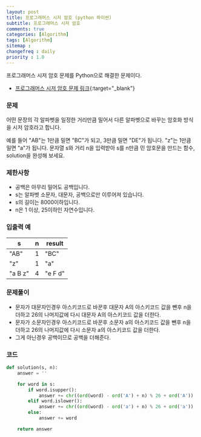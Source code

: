 ```yaml
---
layout: post
title: 프로그래머스 시저 암호 (python 파이썬)
subtitle: 프로그래머스 시저 암호
comments: true
categories: [Algorithm]
tags: [Algorithm]
sitemap :
changefreq : daily
priority : 1.0
---
```

프로그래머스 시저 암호 문제를 Python으로 해결한 문제이다.  

* [프로그래머스 시저 암호 문제 링크](https://programmers.co.kr/learn/courses/30/lessons/12926){:target="_blank"}

### 문제 
어떤 문장의 각 알파벳을 일정한 거리만큼 밀어서 다른 알파벳으로 바꾸는 암호화 방식을 시저 암호라고 합니다.  

예를 들어 "AB"는 1만큼 밀면 "BC"가 되고, 3만큼 밀면 "DE"가 됩니다. "z"는 1만큼 밀면 "a"가 됩니다. 문자열 s와 거리 n을 입력받아 s를 n만큼 민 암호문을 만드는 함수, solution을 완성해 보세요.

### 제한사항
* 공백은 아무리 밀어도 공백입니다.
* s는 알파벳 소문자, 대문자, 공백으로만 이루어져 있습니다.
* s의 길이는 8000이하입니다.
* n은 1 이상, 25이하인 자연수입니다.

### 입출력 예

|s|n|result|
|-----|-----|-----|
|"AB"|1|"BC"|
|"z"|1|"a"|
|"a B z"|4|"e F d"|

### 문제풀이
* 문자가 대문자인경우 아스키코드로 바꾼후 대문자 A의 아스키코드 값을 뺀후 n을 더하고 26의 나머지값에 다시 대문자 A의 아스키코드 값을 더한다.
* 문자가 소문자인경우 아스키코드로 바꾼후 소문자 a의 아스키코드 값을 뺀후 n을 더하고 26의 나머지값에 다시 소문자 a의 아스키코드 값을 더한다.
* 그게 아닌경우 공백이므로 공백을 더해준다.

### 코드
```python
def solution(s, n):
    answer = ''

    for word in s:
        if word.isupper():
            answer += chr((ord(word) - ord('A') + n) % 26 + ord('A'))
        elif word.islower():
            answer += chr((ord(word) - ord('a') + n) % 26 + ord('a'))
        else:
            answer += word

    return answer
```
